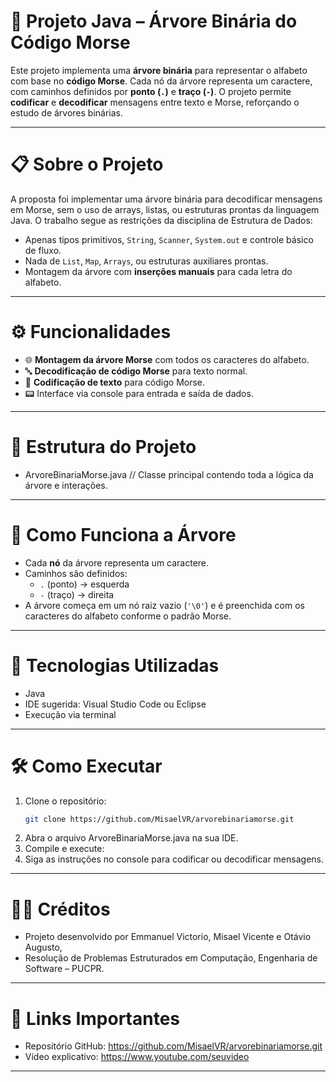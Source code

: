 # 📡 Projeto Java – Árvore Binária do Código Morse

Este projeto implementa uma **árvore binária** para representar o alfabeto com base no **código Morse**. Cada nó da árvore representa um caractere, com caminhos definidos por **ponto (`.`)** e **traço (`-`)**. O projeto permite **codificar** e **decodificar** mensagens entre texto e Morse, reforçando o estudo de árvores binárias.

---

# 📋 Sobre o Projeto

A proposta foi implementar uma árvore binária para decodificar mensagens em Morse, sem o uso de arrays, listas, ou estruturas prontas da linguagem Java. O trabalho segue as restrições da disciplina de Estrutura de Dados:

- Apenas tipos primitivos, `String`, `Scanner`, `System.out` e controle básico de fluxo.
- Nada de `List`, `Map`, `Arrays`, ou estruturas auxiliares prontas.
- Montagem da árvore com **inserções manuais** para cada letra do alfabeto.

---

# ⚙️ Funcionalidades

- 🌐 **Montagem da árvore Morse** com todos os caracteres do alfabeto.
- 🔤 **Decodificação de código Morse** para texto normal.
- 📡 **Codificação de texto** para código Morse.
- 📟 Interface via console para entrada e saída de dados.

---

# 🧱 Estrutura do Projeto

- ArvoreBinariaMorse.java // Classe principal contendo toda a lógica da árvore e interações.

---

# 🌲 Como Funciona a Árvore

- Cada **nó** da árvore representa um caractere.
- Caminhos são definidos:
  - `.` (ponto) → esquerda
  - `-` (traço) → direita
- A árvore começa em um nó raiz vazio (`'\0'`) e é preenchida com os caracteres do alfabeto conforme o padrão Morse.

---

# 🚀 Tecnologias Utilizadas

- Java
- IDE sugerida: Visual Studio Code ou Eclipse
- Execução via terminal

---

# 🛠️ Como Executar

1. Clone o repositório:
   ```bash
   git clone https://github.com/MisaelVR/arvorebinariamorse.git
2. Abra o arquivo ArvoreBinariaMorse.java na sua IDE.
3. Compile e execute:
4. Siga as instruções no console para codificar ou decodificar mensagens.
   
---

# 👨‍💼 Créditos
- Projeto desenvolvido por Emmanuel Victorio, Misael Vicente e Otávio Augusto,
- Resolução de Problemas Estruturados em Computação, Engenharia de Software – PUCPR.

---

# 📌 Links Importantes
- Repositório GitHub: https://github.com/MisaelVR/arvorebinariamorse.git
- Vídeo explicativo: https://www.youtube.com/seuvideo

---



